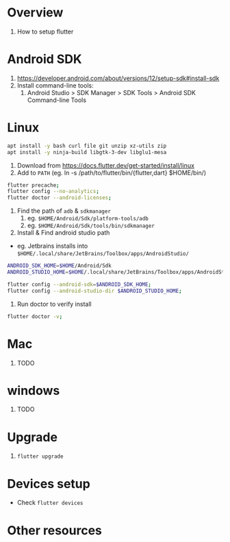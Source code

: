 # Overview
1. How to setup flutter


# Android SDK
1. https://developer.android.com/about/versions/12/setup-sdk#install-sdk
1. Install command-line tools:
    1. Android Studio > SDK Manager > SDK Tools > Android SDK Command-line Tools


# Linux
```bash
apt install -y bash curl file git unzip xz-utils zip
apt install -y ninja-build libgtk-3-dev libglu1-mesa
```
1. Download from https://docs.flutter.dev/get-started/install/linux
1. Add to `PATH` (eg. ln -s /path/to/flutter/bin/{flutter,dart} $HOME/bin/)
```bash
flutter precache;
flutter config --no-analytics;
flutter doctor --android-licenses;
```
1. Find the path of `adb` & `sdkmanager`
    1. eg. `$HOME/Android/Sdk/platform-tools/adb`
    1. eg. `$HOME/Android/Sdk/tools/bin/sdkmanager`
1. Install & Find android studio path
- eg. Jetbrains installs into `$HOME/.local/share/JetBrains/Toolbox/apps/AndroidStudio/`
```bash
ANDROID_SDK_HOME=$HOME/Android/Sdk
ANDROID_STUDIO_HOME=$HOME/.local/share/JetBrains/Toolbox/apps/AndroidStudio/ch-0/212.5712.43.2112.8609683;

flutter config --android-sdk=$ANDROID_SDK_HOME;
flutter config --android-studio-dir $ANDROID_STUDIO_HOME;
```
1. Run doctor to verify install
```bash
flutter doctor -v;
```


# Mac
1. TODO


# windows
1. TODO


# Upgrade
1. `flutter upgrade`


# Devices setup
- Check `flutter devices`



# Other resources
